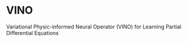 # VINO
Variational Physic-informed Neural Operator (VINO) for Learning Partial Differential Equations
